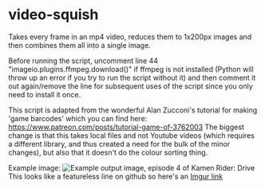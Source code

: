 # video-squish
Takes every frame in an mp4 video, reduces them to 1x200px images and then combines them all into a single image.

Before running the script, uncomment line 44 "imageio.plugins.ffmpeg.download()" if ffmpeg is not installed (Python will throw up an error if you try to run the script without it) and then comment it out again/remove the line for subsequent uses of the script since you only need to install it once.

This script is adapted from the wonderful Alan Zucconi's tutorial for making 'game barcodes' which you can find here: https://www.patreon.com/posts/tutorial-game-of-3762003
The biggest change is that this takes local files and not Youtube videos (which requires a different library, and thus created a need for the bulk of the minor changes), but also that it doesn't do the colour sorting thing.

Example image:
![Example output image, episode 4 of Kamen Rider: Drive](http://i.imgur.com/eKv7mNm.png)
This looks like a featureless line on github so here's an [Imgur link](http://i.imgur.com/eKv7mNm.png) 
